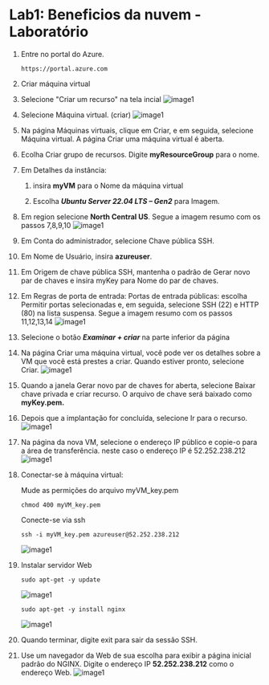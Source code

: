 # Lab1: Beneficios da nuvem - Laboratório

1. Entre no portal do Azure.
   
   `https://portal.azure.com` 

2. Criar máquina virtual
   
3. Selecione "Criar um recurso" na tela incial
   ![image1](images/1.png)

5. Selecione Máquina virtual. (criar)
   ![image1](images/2.png)

7. Na página Máquinas virtuais, clique em Criar, e em seguida, selecione Máquina virtual. A página Criar uma máquina virtual é aberta.

8. Ecolha Criar grupo de recursos. Digite **myResourceGroup** para o nome.

9. Em Detalhes da instância:
   
   1. insira **myVM** para o Nome da máquina virtual 
   
   2. Escolha ***Ubuntu Server 22.04 LTS – Gen2*** para Imagem.

10. Em region selecione **North Central US**.
    Segue a imagem resumo com os passos 7,8,9,10
     ![image1](images/3.png)

11. Em Conta do administrador, selecione Chave pública SSH.

12. Em Nome de Usuário, insira **azureuser**.

13. Em Origem de chave pública SSH, mantenha o padrão de Gerar novo par de chaves e insira myKey para Nome do par de chaves.

14. Em Regras de porta de entrada:
   Portas de entrada públicas: escolha Permitir portas selecionadas e, em seguida, selecione SSH (22) e HTTP (80) na lista suspensa.
   Segue a imagem resumo com os passos 11,12,13,14
     ![image1](images/4.png)
    
15. Selecione o botão ***Examinar + criar*** na parte inferior da página

16. Na página Criar uma máquina virtual, você pode ver os detalhes sobre a VM que você está prestes a criar. Quando estiver pronto, selecione Criar.
     ![image1](images/5.png)

17. Quando a janela Gerar novo par de chaves for aberta, selecione Baixar chave privada e criar recurso. O arquivo de chave será baixado como **myKey.pem.** 

18. Depois que a implantação for concluída, selecione Ir para o recurso.
    ![image1](images/6.png)
    
19. Na página da nova VM, selecione o endereço IP público e copie-o para a área de transferência. neste caso o endereço IP é 52.252.238.212
    ![image1](images/7.png)
    
20. Conectar-se à máquina virtual:
    
    Mude as permições do arquivo myVM_key.pem
    
    `chmod 400 myVM_key.pem`
    
    Conecte-se via ssh
    
    `ssh -i myVM_key.pem azureuser@52.252.238.212`
    
     ![image1](images/9.png)
    
21. Instalar servidor Web
    
    `sudo apt-get -y update`

    ![image1](images/10.png)
    
    `sudo apt-get -y install nginx`

    ![image1](images/11.png)

22. Quando terminar, digite exit para sair da sessão SSH.

23. Use um navegador da Web de sua escolha para exibir a página inicial padrão do NGINX. Digite o endereço IP **52.252.238.212** como o endereço Web.
    ![image1](images/12.png)
